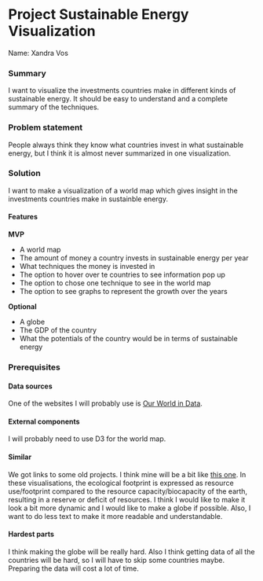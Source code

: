 # Project Sustainable Energy Visualization
Name: Xandra Vos

### Summary
I want to visualize the investments countries make in different kinds of sustainable energy. It should be easy to understand and a complete summary of the techniques.

### Problem statement
People always think they know what countries invest in what sustainable energy, but I think it is almost never summarized in one visualization. 

### Solution
I want to make a visualization of a world map which gives insight in the investments countries make in sustainble energy.

#### Features
**MVP**
* A world map 
* The amount of money a country invests in sustainable energy per year
* What techniques the money is invested in
* The option to hover over te countries to see information pop up
* The option to chose one technique to see in the world map
* The option to see graphs to represent the growth over the years

**Optional**
* A globe 
* The GDP of the country
* What the potentials of the country would be in terms of sustainable energy

### Prerequisites

#### Data sources
One of the websites I will probably use is [Our World in Data](https://ourworldindata.org/renewables).

#### External components
I will probably need to use D3 for the world map.

#### Similar
We got links to some old projects. I think mine will be a bit like [this one](https://fietsboekstoel.github.io/Project/).
In these visualisations, the ecological footprint is expressed as resource use/footprint compared to the resource capacity/biocapacity of the earth, resulting in a reserve or deficit of resources.  I think I would like to make it look a bit more dynamic and I would like to make a globe if possible. Also, I want to do less text to make it more readable and understandable.

#### Hardest parts
I think making the globe will be really hard. Also I think getting data of all the countries will be hard, so I will have to skip some countries maybe. Preparing the data will cost a lot of time. 
